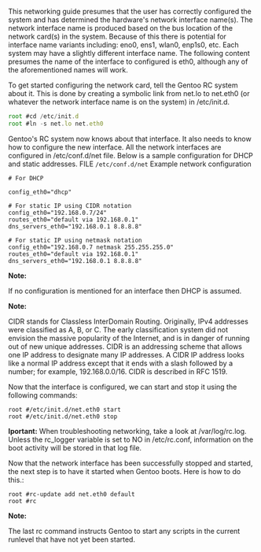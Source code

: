 This networking guide presumes that the user has correctly configured the system and has determined the hardware's network interface name(s). The network interface name is produced based on the bus location of the network card(s) in the system. Because of this there is potential for interface name variants including: eno0, ens1, wlan0, enp1s0, etc. Each system may have a slightly different interface name. The following content presumes the name of the interface to configured is eth0, although any of the aforementioned names will work.

To get started configuring the network card, tell the Gentoo RC system about it. This is done by creating a symbolic link from net.lo to net.eth0 (or whatever the network interface name is on the system) in /etc/init.d.
```javascript
root #cd /etc/init.d
root #ln -s net.lo net.eth0
```

Gentoo's RC system now knows about that interface. It also needs to know how to configure the new interface. All the network interfaces are configured in /etc/conf.d/net file. Below is a sample configuration for DHCP and static addresses.
FILE `/etc/conf.d/net` Example network configuration

```
# For DHCP

config_eth0="dhcp"
  
# For static IP using CIDR notation
config_eth0="192.168.0.7/24"
routes_eth0="default via 192.168.0.1"
dns_servers_eth0="192.168.0.1 8.8.8.8"
  
# For static IP using netmask notation
config_eth0="192.168.0.7 netmask 255.255.255.0"
routes_eth0="default via 192.168.0.1"
dns_servers_eth0="192.168.0.1 8.8.8.8"
```

**Note:**

If no configuration is mentioned for an interface then DHCP is assumed.

**Note:**

CIDR stands for Classless InterDomain Routing. Originally, IPv4 addresses were classified as A, B, or C. The early classification system did not envision the massive popularity of the Internet, and is in danger of running out of new unique addresses. CIDR is an addressing scheme that allows one IP address to designate many IP addresses. A CIDR IP address looks like a normal IP address except that it ends with a slash followed by a number; for example, 192.168.0.0/16. CIDR is described in RFC 1519.

Now that the interface is configured, we can start and stop it using the following commands:
```
root #/etc/init.d/net.eth0 start
root #/etc/init.d/net.eth0 stop
```
**Iportant:**
When troubleshooting networking, take a look at /var/log/rc.log. Unless the rc_logger variable is set to NO in /etc/rc.conf, information on the boot activity will be stored in that log file.

Now that the network interface has been successfully stopped and started, the next step is to have it started when Gentoo boots. Here is how to do this.:
```
root #rc-update add net.eth0 default
root #rc
```

**Note:**

The last rc command instructs Gentoo to start any scripts in the current runlevel that have not yet been started.

